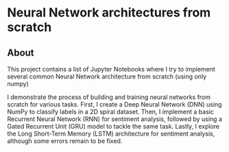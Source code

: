 # Neural Network architectures from scratch

## About
This project contains a list of Jupyter Notebooks where I try to implement several common Neural Network architecture from scratch (using only numpy)


I demonstrate the process of building and training neural networks from scratch for various tasks. First, I create a Deep Neural Network (DNN) using NumPy to classify labels in a 2D spiral dataset. Then, I implement a basic Recurrent Neural Network (RNN) for sentiment analysis, followed by using a Gated Recurrent Unit (GRU) model to tackle the same task. Lastly, I explore the Long Short-Term Memory (LSTM) architecture for sentiment analysis, although some errors remain to be fixed.

